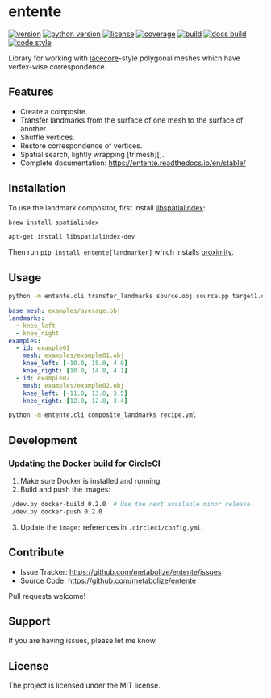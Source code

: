 entente
=======

[![version](https://img.shields.io/pypi/v/entente?style=flat-square)][pypi]
[![python version](https://img.shields.io/pypi/pyversions/entente?style=flat-square)][pypi]
[![license](https://img.shields.io/pypi/l/entente?style=flat-square)][pypi]
[![coverage](https://img.shields.io/badge/coverage-100%25-brightgren?style=flat-square)][coverage]
[![build](https://img.shields.io/circleci/project/github/lace/entente/master?style=flat-square)][build]
[![docs build](https://img.shields.io/readthedocs/entente?style=flat-square)][docs build]
[![code style](https://img.shields.io/badge/code%20style-black-black?style=flat-square)][black]

Library for working with [lacecore][]-style polygonal meshes which have
vertex-wise correspondence.

[pypi]: https://pypi.org/project/entente/
[coverage]: https://github.com/lace/entente/blob/master/.coveragerc
[black]: https://black.readthedocs.io/en/stable/
[lacecore]: https://github.com/metabolize/lacecore
[build]: https://circleci.com/gh/lace/entente/tree/master
[docs build]: https://entente.readthedocs.io/en/latest/


Features
--------

- Create a composite.
- Transfer landmarks from the surface of one mesh to the surface of another.
- Shuffle vertices.
- Restore correspondence of vertices.
- Spatial search, lightly wrapping [trimesh][].
- Complete documentation: https://entente.readthedocs.io/en/stable/



Installation
------------

To use the landmark compositor, first install [libspatialindex][]:

```sh
brew install spatialindex
```

```sh
apt-get install libspatialindex-dev
```

Then run `pip install entente[landmarker]` which installs [proximity][].

[libspatialindex]: https://libspatialindex.org/
[proximity]: https://github.com/lace/proximity


Usage
-----

```sh
python -m entente.cli transfer_landmarks source.obj source.pp target1.obj target2.obj ...
```

```yml
base_mesh: examples/average.obj
landmarks:
  - knee_left
  - knee_right
examples:
  - id: example01
    mesh: examples/example01.obj
    knee_left: [-10.0, 15.0, 4.0]
    knee_right: [10.0, 14.8, 4.1]
  - id: example02
    mesh: examples/example02.obj
    knee_left: [-11.0, 13.0, 3.5]
    knee_right: [12.0, 12.8, 3.4]
```

```sh
python -m entente.cli composite_landmarks recipe.yml
```


Development
-----------

### Updating the Docker build for CircleCI

1. Make sure Docker is installed and running.
2. Build and push the images:

```sh
./dev.py docker-build 0.2.0  # Use the next available minor release.
./dev.py docker-push 0.2.0
```

3. Update the `image:` references in `.circleci/config.yml`.


Contribute
----------

- Issue Tracker: https://github.com/metabolize/entente/issues
- Source Code: https://github.com/metabolize/entente

Pull requests welcome!


Support
-------

If you are having issues, please let me know.


License
-------

The project is licensed under the MIT license.

